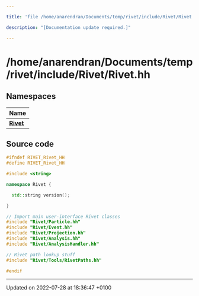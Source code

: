 ```yaml
---

title: 'file /home/anarendran/Documents/temp/rivet/include/Rivet/Rivet.hh'

description: "[Documentation update required.]"

---
```


# /home/anarendran/Documents/temp/rivet/include/Rivet/Rivet.hh



## Namespaces

| Name           |
| -------------- |
| **[Rivet](/documentation/code/namespaces/namespacerivet/)**  |




## Source code

```cpp
#ifndef RIVET_Rivet_HH
#define RIVET_Rivet_HH

#include <string>

namespace Rivet {

  std::string version();

}

// Import main user-interface Rivet classes
#include "Rivet/Particle.hh"
#include "Rivet/Event.hh"
#include "Rivet/Projection.hh"
#include "Rivet/Analysis.hh"
#include "Rivet/AnalysisHandler.hh"

// Rivet path lookup stuff
#include "Rivet/Tools/RivetPaths.hh"

#endif
```


-------------------------------

Updated on 2022-07-28 at 18:36:47 +0100

